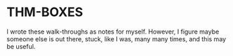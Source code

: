 # THM-BOXES
I wrote these walk-throughs as notes for myself. However, I figure maybe someone else is out there, stuck, like I was, many many times, and this may be useful. 
